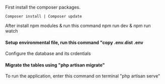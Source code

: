 <p>First install the composer packages.</p>

<code>Composer install | Composer update</code>

<p>After install npm modules &  run this command npm run dev & npm run watch</p>

<h4>Setup environmental  file, run this command "copy .env.dist .env</h4>
<p>Configure the database and its crdentials</p>

<h4>Migrate the tables using "php artisan migrate"</h4>
<p>To run the application, enter this command on terminal "php artisan serve"</p>
 